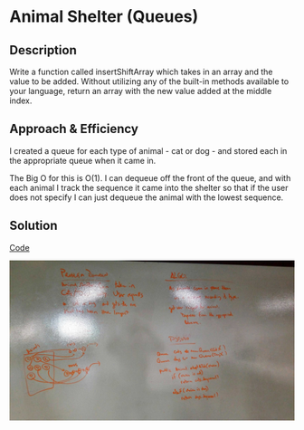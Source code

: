 # Animal Shelter (Queues)

## Description
Write a function called insertShiftArray which takes in an array and the value to be added. Without utilizing any of the built-in methods available to your language, return an array with the new value added at the middle index.

## Approach & Efficiency
I created a queue for each type of animal - cat or dog - and stored each in the appropriate queue when it came in.

The Big O for this is O(1).  I can dequeue off the front of the queue, and with each animal I track the sequence it came into the shelter so that if the user does not specify I can just dequeue the animal with the lowest sequence.
 

## Solution
[Code](../src/main/java/code/challenges/AnimalShelter.java)

![Whiteboard](../assets/whiteboard_AnimalShelter.jpg)
